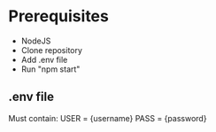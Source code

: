 # Prerequisites

- NodeJS
- Clone repository
- Add .env file
- Run "npm start"


## .env file
Must contain:
USER = {username}
PASS = {password}
